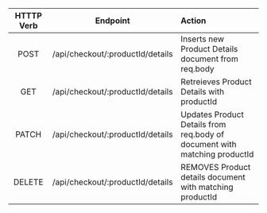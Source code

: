 | HTTTP Verb | Endpoint | Action |
|:----------:|:---------:|:------|
|POST        | /api/checkout/:productId/details | Inserts new Product Details document from req.body |
|GET        | /api/checkout/:productId/details | Retreieves Product Details with productId |
|PATCH        | /api/checkout/:productId/details | Updates Product Details from req.body of document with matching productId |
|DELETE        | /api/checkout/:productId/details | REMOVES Product details document with matching productId |